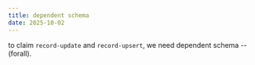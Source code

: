 ```yaml
---
title: dependent schema
date: 2025-10-02
---
```


to claim `record-update` and `record-upsert`,
we need dependent schema -- (forall).
